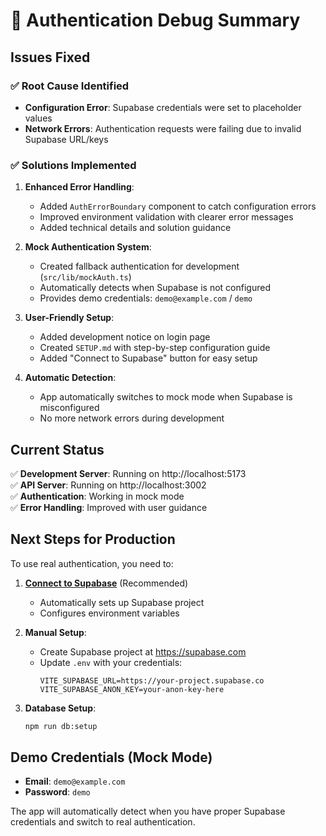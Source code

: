 # 🔧 Authentication Debug Summary

## Issues Fixed

### ✅ Root Cause Identified
- **Configuration Error**: Supabase credentials were set to placeholder values
- **Network Errors**: Authentication requests were failing due to invalid Supabase URL/keys

### ✅ Solutions Implemented

1. **Enhanced Error Handling**:
   - Added `AuthErrorBoundary` component to catch configuration errors
   - Improved environment validation with clearer error messages
   - Added technical details and solution guidance

2. **Mock Authentication System**:
   - Created fallback authentication for development (`src/lib/mockAuth.ts`)
   - Automatically detects when Supabase is not configured
   - Provides demo credentials: `demo@example.com` / `demo`

3. **User-Friendly Setup**:
   - Added development notice on login page
   - Created `SETUP.md` with step-by-step configuration guide
   - Added "Connect to Supabase" button for easy setup

4. **Automatic Detection**:
   - App automatically switches to mock mode when Supabase is misconfigured
   - No more network errors during development

## Current Status

✅ **Development Server**: Running on http://localhost:5173  
✅ **API Server**: Running on http://localhost:3002  
✅ **Authentication**: Working in mock mode  
✅ **Error Handling**: Improved with user guidance  

## Next Steps for Production

To use real authentication, you need to:

1. **[Connect to Supabase](#open-mcp-popover)** (Recommended)
   - Automatically sets up Supabase project
   - Configures environment variables

2. **Manual Setup**:
   - Create Supabase project at https://supabase.com
   - Update `.env` with your credentials:
     ```env
     VITE_SUPABASE_URL=https://your-project.supabase.co
     VITE_SUPABASE_ANON_KEY=your-anon-key-here
     ```

3. **Database Setup**:
   ```bash
   npm run db:setup
   ```

## Demo Credentials (Mock Mode)

- **Email**: `demo@example.com`
- **Password**: `demo`

The app will automatically detect when you have proper Supabase credentials and switch to real authentication.
